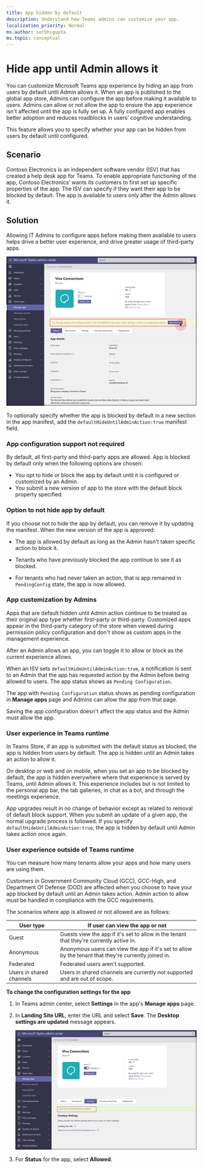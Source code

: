 ```yaml
---
title: App hidden by default
description: Understand how Teams admins can customize your app.
localization_priority: Normal
ms.author: surbhigupta
ms.topic: conceptual
---
```


# Hide app until Admin allows it

You can customize Microsoft Teams app experience by hiding an app from users by default until Admin allows it. When an app is published to the global app store, Admins can configure the app before making it available to users. Admins can allow or not allow the app to ensure the app experience isn't affected until the app is fully set up. A fully configured app enables better adoption and reduces roadblocks in users’ cognitive understanding.

This feature allows you to specify whether your app can be hidden from users by default until configured.

## Scenario

Contoso Electronics is an independent software vendor (ISV) that has created a help desk app for Teams. To enable appropriate functioning of the app, Contoso Electronics’ wants its customers to first set up specific properties of the app. The ISV can specify if they want their app to be blocked by default. The app is available to users only after the Admin allows it.

## Solution

Allowing IT Admins to configure apps before making them available to users helps drive a better user experience, and drive greater usage of third-party apps.

![App configure before enabling](../../assets/images/apps-in-meetings/appconfiguremessage.png)

To optionally specify whether the app is blocked by default in a new section in the app manifest, add the `defaultHideUntilAdminAction:true` manifest field.

### App configuration support not required

By default, all first-party and third-party apps are allowed. App is blocked by default only when the following options are chosen:

* You opt to hide or block the app by default until it is configured or customized by an Admin.
* You submit a new version of app to the store with the default block property specified.

### Option to not hide app by default

If you choose not to hide the app by default, you can remove it by updating the manifest. When the new version of the app is approved:

* The app is allowed by default as long as the Admin hasn't taken specific action to block it.  

* Tenants who have previously blocked the app continue to see it as blocked.

* For tenants who had never taken an action, that is app remained in `PendingConfig` state, the app is now allowed.

### App customization by Admins

Apps that are default hidden until Admin action continue to be treated as their original app type whether first-party or third-party. Customized apps appear in the third-party category of the store when viewed during permission policy configuration and don't show as custom apps in the management experience.

After an Admin allows an app, you can toggle it to allow or block as the current experience allows.

When an ISV sets `defaultHideUntilAdminAction:true`, a notification is sent to an Admin that the app has requested action by the Admin before being allowed to users. The app status shows as `Pending Configuration`.

The app with `Pending Configuration` status shows as pending configuration in **Manage apps** page and Admins can allow the app from that page.

Saving the app configuration doesn't affect the app status and the Admin must allow the app.

### User experience in Teams runtime

In Teams Store, if an app is submitted with the default status as blocked, the app is hidden from users by default. The app is hidden until an Admin takes an action to allow it.

On desktop or web and on mobile, when you set an app to be blocked by default, the app is hidden everywhere where that experience is served by Teams, until Admin allows it. This experience includes but is not limited to the personal app bar, the tab galleries, in chat as a bot, and through the meetings experience.

App upgrades result in no change of behavior except as related to removal of default block support. When you submit an update of a given app, the normal upgrade process is followed. If you specify `defaultHideUntilAdminAction:true`, the app is hidden by default until Admin takes action once again.

### User experience outside of Teams runtime

You can measure how many tenants allow your apps and how many users are using them.

Customers in Government Community Cloud (GCC), GCC-High, and Department Of Defense (DOD) are affected when you choose to have your app blocked by default until an Admin takes action. Admin action to allow must be handled in compliance with the GCC requirements.

The scenarios where app is allowed or not allowed are as follows:

| User type | If user can view the app or not |
| --------- | --------- |
| Guest | Guests view the app if it's set to allow in the tenant that they're currently active in. |
| Anonymous | Anonymous users can view the app if it's set to allow by the tenant that they're currently joined in. |
| Federated | Federated users aren't supported. |
| Users in shared channels | Users in shared channels are currently not supported and are out of scope. |

**To change the configuration settings for the app**

1. In Teams admin center, select **Settings** in the app's **Manage apps** page.
1. In **Landing Site URL**, enter the URL and select **Save**. The **Desktop settings are updated** message appears.

    ![Change settings for app](../../assets/images/apps-in-meetings/appsettingschange.png)

1. For **Status** for the app, select **Allowed**.
